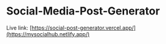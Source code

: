 # Social-Media-Post-Generator

Live link: [https://social-post-generator.vercel.app/](https://mysocialhub.netlify.app/)

